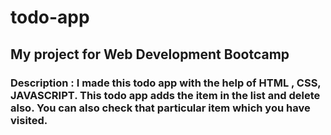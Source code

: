 # todo-app
## My project for Web Development Bootcamp
### Description : I made this todo app with the help of HTML , CSS, JAVASCRIPT. This todo app adds the item in the list and delete also. You can also check that particular item which you have visited.
